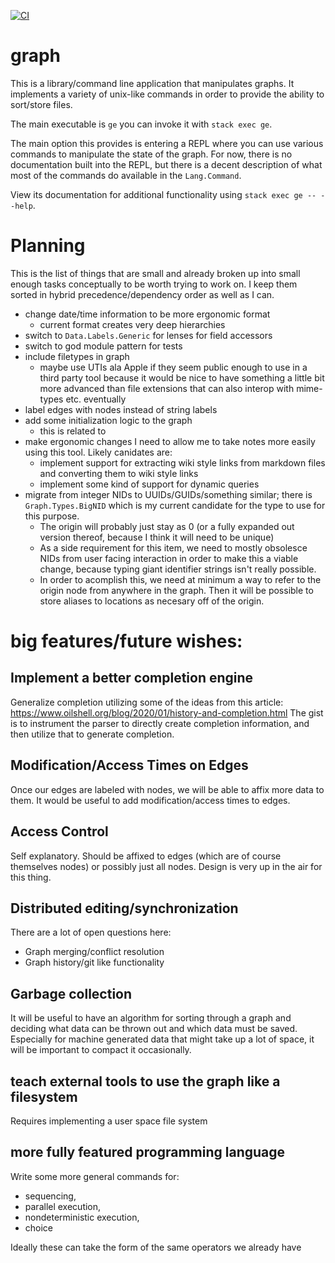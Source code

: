 [![CI](https://github.com/lehmacdj/graph/actions/workflows/ci.yml/badge.svg)](https://github.com/lehmacdj/graph/actions/workflows/ci.yml)

# graph
This is a library/command line application that manipulates graphs.
It implements a variety of unix-like commands in order to provide the
ability to sort/store files.

The main executable is `ge` you can invoke it with `stack exec ge`.

The main option this provides is entering a REPL where you can use various
commands to manipulate the state of the graph. For now, there is no
documentation built into the REPL, but there is a decent description of what
most of the commands do available in the `Lang.Command`.

View its documentation for additional functionality using `stack exec ge -- --help`.

# Planning
This is the list of things that are small and already broken up into small
enough tasks conceptually to be worth trying to work on. I keep them sorted in
hybrid precedence/dependency order as well as I can.
- change date/time information to be more ergonomic format
  - current format creates very deep hierarchies
- switch to `Data.Labels.Generic` for lenses for field accessors
- switch to god module pattern for tests
- include filetypes in graph
  - maybe use UTIs ala Apple if they seem public enough to use in a third party
    tool because it would be nice to have something a little bit more advanced
    than file extensions that can also interop with mime-types etc. eventually
- label edges with nodes instead of string labels
- add some initialization logic to the graph
  - this is related to
- make ergonomic changes I need to allow me to take notes more easily using this
  tool. Likely canidates are:
  - implement support for extracting wiki style links from markdown files and
    converting them to wiki style links
  - implement some kind of support for dynamic queries
- migrate from integer NIDs to UUIDs/GUIDs/something similar; there is
  `Graph.Types.BigNID` which is my current candidate for the type to use for
  this purpose.
  - The origin will probably just stay as 0 (or a fully expanded out version
    thereof, because I think it will need to be unique)
  - As a side requirement for this item, we need to mostly obsolesce NIDs from
    user facing interaction in order to make this a viable change, because
    typing giant identifier strings isn't really possible.
  - In order to acomplish this, we need at minimum a way to refer to the origin
    node from anywhere in the graph. Then it will be possible to store aliases
    to locations as necesary off of the origin.

# big features/future wishes:

## Implement a better completion engine
Generalize completion utilizing some of the ideas from this article:
https://www.oilshell.org/blog/2020/01/history-and-completion.html
The gist is to instrument the parser to directly create completion information,
and then utilize that to generate completion.

## Modification/Access Times on Edges
Once our edges are labeled with nodes, we will be able to affix more data to
them. It would be useful to add modification/access times to edges.

## Access Control
Self explanatory. Should be affixed to edges (which are of course themselves
nodes) or possibly just all nodes. Design is very up in the air for this thing.

## Distributed editing/synchronization
There are a lot of open questions here:
- Graph merging/conflict resolution
- Graph history/git like functionality

## Garbage collection
It will be useful to have an algorithm for sorting through a graph and deciding
what data can be thrown out and which data must be saved. Especially for machine
generated data that might take up a lot of space, it will be important to
compact it occasionally.

## teach external tools to use the graph like a filesystem
Requires implementing a user space file system

## more fully featured programming language
Write some more general commands for:
- sequencing,
- parallel execution,
- nondeterministic execution,
- choice

Ideally these can take the form of the same operators we already have
